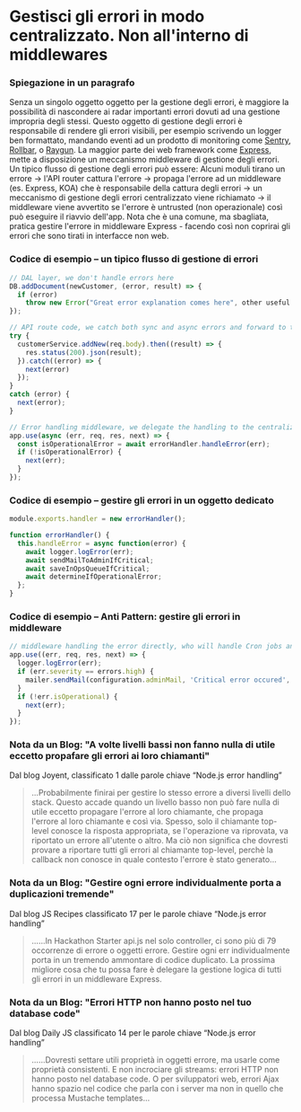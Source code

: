 # Gestisci gli errori in modo centralizzato. Non all'interno di middlewares

### Spiegazione in un paragrafo
Senza un singolo oggetto oggetto per la gestione degli errori, è maggiore la possibilità di nascondere ai radar importanti errori dovuti ad una gestione impropria degli stessi. Questo oggetto di gestione degli errori è responsabile di rendere gli errori visibili, per esempio scrivendo un logger ben formattato, mandando eventi ad un prodotto di monitoring come [Sentry](https://sentry.io/), [Rollbar](https://rollbar.com/), o [Raygun](https://raygun.com/). La maggior parte dei web framework come [Express](http://expressjs.com/en/guide/error-handling.html#writing-error-handlers), mette a disposizione un meccanismo middleware di gestione degli errori. 
Un tipico flusso di gestione degli errori può essere: Alcuni moduli tirano un errore -> l'API router cattura l'errore -> propaga l'errore ad un middleware (es. Express, KOA) che è responsabile della cattura degli errori ->  un meccanismo di gestione degli errori centralizzato viene richiamato -> il middleware viene avvertito se l'errore è untrusted (non operazionale) così può eseguire il riavvio dell'app. Nota che è una comune, ma sbagliata, pratica gestire l'errore in middleware Express - facendo così non coprirai gli errori che sono tirati in interfacce non web.

### Codice di esempio – un tipico flusso di gestione di errori

```javascript
// DAL layer, we don't handle errors here
DB.addDocument(newCustomer, (error, result) => {
  if (error)
    throw new Error("Great error explanation comes here", other useful parameters)
});

// API route code, we catch both sync and async errors and forward to the middleware
try {
  customerService.addNew(req.body).then((result) => {
    res.status(200).json(result);
  }).catch((error) => {
    next(error)
  });
}
catch (error) {
  next(error);
}

// Error handling middleware, we delegate the handling to the centralized error handler
app.use(async (err, req, res, next) => {
  const isOperationalError = await errorHandler.handleError(err);
  if (!isOperationalError) {
    next(err);
  }
});
```

### Codice di esempio – gestire gli errori in un oggetto dedicato

```javascript
module.exports.handler = new errorHandler();

function errorHandler() {
  this.handleError = async function(error) {
    await logger.logError(err);
    await sendMailToAdminIfCritical;
    await saveInOpsQueueIfCritical;
    await determineIfOperationalError;
  };
}
```

### Codice di esempio – Anti Pattern: gestire gli errori in middleware

```javascript
// middleware handling the error directly, who will handle Cron jobs and testing errors?
app.use((err, req, res, next) => {
  logger.logError(err);
  if (err.severity == errors.high) {
    mailer.sendMail(configuration.adminMail, 'Critical error occured', err);
  }
  if (!err.isOperational) {
    next(err);
  }
});
```

### Nota da un Blog: "A volte livelli bassi non fanno nulla di utile eccetto propafare gli errori ai loro chiamanti"

Dal blog Joyent, classificato 1 dalle parole chiave “Node.js error handling”
>…Probabilmente finirai per gestire lo stesso errore a diversi livelli dello stack. Questo accade quando un livello basso non può fare nulla di utile eccetto propagare l'errore al loro chiamante, che propaga l'errore al loro chiamante e così via. Spesso, solo il chiamante top-level conosce la risposta appropriata, se l'operazione va riprovata, va riportato un errore all'utente o altro.  Ma ciò non significa che dovresti provare a riportare tutti gli errori al chiamante top-level, perchè la callback non conosce in quale contesto l'errore è stato generato…

### Nota da un Blog: "Gestire ogni errore individualmente porta a duplicazioni tremende"

Dal blog JS Recipes classificato 17 per le parole chiave “Node.js error handling”

> ……In Hackathon Starter api.js nel solo controller, ci sono più di 79 occorrenze di errore o oggetti errore. Gestire ogni err individualmente porta in un tremendo ammontare di codice duplicato. La prossima migliore cosa che tu possa fare è delegare la gestione logica di tutti gli errori in un middleware Express.

### Nota da un Blog: "Errori HTTP non hanno posto nel tuo database code"

Dal blog Daily JS classificato 14 per le parole chiave “Node.js error handling”

> ……Dovresti settare utili proprietà in oggetti errore, ma usarle come proprietà consistenti. E non incrociare gli streams: errori HTTP non hanno posto nel database code. O per sviluppatori web, errori Ajax hanno spazio nel codice che parla con i server ma non in quello che processa Mustache templates…
